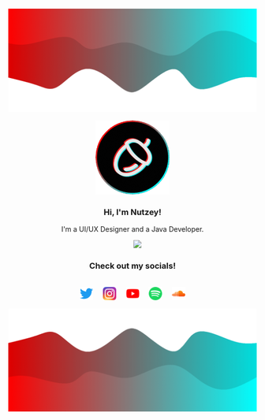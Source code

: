 ![Header](resources/header.png)

<p align="center"><img src="resources/profile_picture.png" width="150px"></p>
<h3 align="center">Hi, I'm Nutzey!</h3>
<p align="center">I'm a UI/UX Designer and a Java Developer.</p>

<p align="center">&nbsp&nbsp&nbsp&nbsp
    <img src="https://github-readme-stats.vercel.app/api?username=nutzey&hide_title=true&count_private=true&show_icons=true&theme=github_dark&hide_border=true&bg_color=00000000&icon_color=00FFFF&hide_rank=true&hide=contribs">
</p>

<h3 align="center">Check out my socials!</h3>
<h6 align="center"></h6>

<p align="center">
    <a href="https://twitter.com/Nutzey_"><img src="resources/socials/twitter.png" width="27px"></a>&nbsp&nbsp&nbsp&nbsp
    <a href="https://www.instagram.com/nutzey_"><img src="resources/socials/instagram.png" width="27px"></a>&nbsp&nbsp&nbsp&nbsp
    <a href="https://www.youtube.com/channel/UCWHUu2yXtUbMsThbNK5SflQ"><img src="resources/socials/youtube.png" width="27px"></a>&nbsp&nbsp&nbsp&nbsp
    <a href="https://open.spotify.com/user/4goz2lanmfjwhs4btl1penlqh?si=dc115bbe4a9c40ae"><img src="resources/socials/spotify.png" width="27px"></a>&nbsp&nbsp&nbsp&nbsp
    <a href="https://soundcloud.com/nutzey"><img src="resources/socials/soundcloud.png" width="27px"></a>

![Footer](resources/footer.png)
